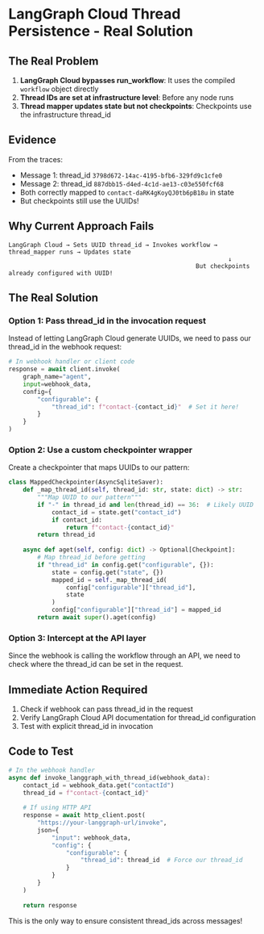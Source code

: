 # LangGraph Cloud Thread Persistence - Real Solution

## The Real Problem

1. **LangGraph Cloud bypasses run_workflow**: It uses the compiled `workflow` object directly
2. **Thread IDs are set at infrastructure level**: Before any node runs
3. **Thread mapper updates state but not checkpoints**: Checkpoints use the infrastructure thread_id

## Evidence

From the traces:
- Message 1: thread_id `3798d672-14ac-4195-bfb6-329fd9c1cfe0` 
- Message 2: thread_id `887dbb15-d4ed-4c1d-ae13-c03e550fcf68`
- Both correctly mapped to `contact-daRK4gKoyQJ0tb6pB18u` in state
- But checkpoints still use the UUIDs!

## Why Current Approach Fails

```
LangGraph Cloud → Sets UUID thread_id → Invokes workflow → thread_mapper runs → Updates state
                                                             ↓
                                                    But checkpoints already configured with UUID!
```

## The Real Solution

### Option 1: Pass thread_id in the invocation request

Instead of letting LangGraph Cloud generate UUIDs, we need to pass our thread_id in the webhook request:

```python
# In webhook handler or client code
response = await client.invoke(
    graph_name="agent",
    input=webhook_data,
    config={
        "configurable": {
            "thread_id": f"contact-{contact_id}"  # Set it here!
        }
    }
)
```

### Option 2: Use a custom checkpointer wrapper

Create a checkpointer that maps UUIDs to our pattern:

```python
class MappedCheckpointer(AsyncSqliteSaver):
    def _map_thread_id(self, thread_id: str, state: dict) -> str:
        """Map UUID to our pattern"""
        if "-" in thread_id and len(thread_id) == 36:  # Likely UUID
            contact_id = state.get("contact_id")
            if contact_id:
                return f"contact-{contact_id}"
        return thread_id
    
    async def aget(self, config: dict) -> Optional[Checkpoint]:
        # Map thread_id before getting
        if "thread_id" in config.get("configurable", {}):
            state = config.get("state", {})
            mapped_id = self._map_thread_id(
                config["configurable"]["thread_id"], 
                state
            )
            config["configurable"]["thread_id"] = mapped_id
        return await super().aget(config)
```

### Option 3: Intercept at the API layer

Since the webhook is calling the workflow through an API, we need to check where the thread_id can be set in the request.

## Immediate Action Required

1. Check if webhook can pass thread_id in the request
2. Verify LangGraph Cloud API documentation for thread_id configuration
3. Test with explicit thread_id in invocation

## Code to Test

```python
# In the webhook handler
async def invoke_langgraph_with_thread_id(webhook_data):
    contact_id = webhook_data.get("contactId")
    thread_id = f"contact-{contact_id}"
    
    # If using HTTP API
    response = await http_client.post(
        "https://your-langgraph-url/invoke",
        json={
            "input": webhook_data,
            "config": {
                "configurable": {
                    "thread_id": thread_id  # Force our thread_id
                }
            }
        }
    )
    
    return response
```

This is the only way to ensure consistent thread_ids across messages!